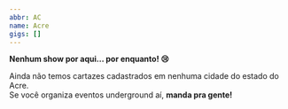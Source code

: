 ```yaml
---
abbr: AC
name: Acre
gigs: []
---
```


<div class="no-gigs-message">

**Nenhum show por aqui… por enquanto! 😢**

Ainda não temos cartazes cadastrados em nenhuma cidade do estado do Acre.  
Se você organiza eventos underground aí, **manda pra gente!**

</div>